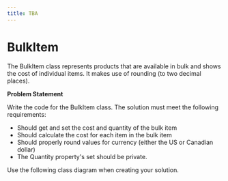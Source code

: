 ```yaml
---
title: TBA
---
```

# BulkItem

The BulkItem class represents products that are available in bulk and shows the cost of individual items. It makes use of rounding (to two decimal places).

**Problem Statement**

Write the code for the BulkItem class. The solution must meet the following requirements:

* Should get and set the cost and quantity of the bulk item
* Should calculate the cost for each item in the bulk item
* Should properly round values for currency (either the US or Canadian dollar)
* The Quantity property's set should be private.

Use the following class diagram when creating your solution.
